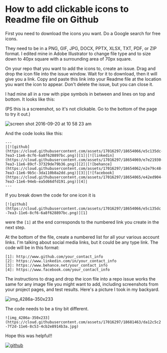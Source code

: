 # How to add clickable icons to Readme file on Github

First you need to download the icons you want.  Do a Google search for free icons.

They need to be in a PNG, GIF, JPG, DOCX, PPTX, XLSX, TXT, PDF, or ZIP format.  I edited mine in Adobe Illustrator to change file type and to size down to 40px square with a surrounding area of 70px square.

On your repo that you want to add the icons to, create an issue.  Drag and drop the icon file into the issue window.  Wait for it to download, then it will give you a link.  Copy and paste this link into your Readme file at the location you want the icon to appear. Don't delete the issue, but you can close it.  

I had mine all in a row with pipe symbols in between and lines on top and bottom. It looks like this:

(PS this is a screenshot, so it's not clickable. Go to the bottom of the page to try it out.)

![screen shot 2016-09-20 at 10 58 23 am](https://cloud.githubusercontent.com/assets/17016297/18678323/49cdf790-7f21-11e6-9b23-2fe9963df9db.png)

And the code looks like this:
```
---
|[![github](https://cloud.githubusercontent.com/assets/17016297/18654066/e5c135dc-7ea3-11e6-8cf6-6a8f628897bc.png)][1]|[![linkedin](https://cloud.githubusercontent.com/assets/17016297/18654069/e7e21930-7ea3-11e6-89cf-37329de79b36.png)][2]|[![behance](https://cloud.githubusercontent.com/assets/17016297/18654062/e2e79c48-7ea3-11e6-9b5c-3da110b8a2dd.png)][3]|[![facebook](https://cloud.githubusercontent.com/assets/17016297/18654065/e42ed904-7ea3-11e6-94eb-ea5d66dfd191.png)][4]|
---
```

If you break down the code for one icon it is

`[![github](https://cloud.githubusercontent.com/assets/17016297/18654066/e5c135dc-7ea3-11e6-8cf6-6a8f628897bc.png)][1]`

were the `[1]` at the end corresponds to the numbered link you create in the next step.

At the bottom of the file, create a numbered list for all your various account links.  I'm talking about social media links, but it could be any type link.  The code will be in this format:

```
[1]: http://www.github.com/your_contact_info
[2]: https://www.linkedin.com/in/your_contact_info
[3]: https://www.behance.net/your_contact_info
[4]: https://www.facebook.com/your_contact_info
```

The instructions to drag and drop the icon file into a repo issue works the same for any image file you might want to add, including screenshots from your project pages, and test results. Here's a picture I took in my backyard.

![img_4286a-350x233](https://cloud.githubusercontent.com/assets/17016297/18681463/da12c5c2-7f2d-11e6-8c53-4cb2e8914b3a.jpg)

The code needs to be a tiny bit different.

`![img_4286a-350x233](https://cloud.githubusercontent.com/assets/17016297/18681463/da12c5c2-7f2d-11e6-8c53-4cb2e8914b3a.jpg)`

Hope this was helpful!!

[1]: http://www.github.com/nomi811

[![github](https://cloud.githubusercontent.com/assets/17016297/18654066/e5c135dc-7ea3-11e6-8cf6-6a8f628897bc.png)][1]
